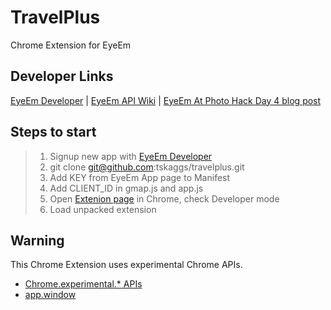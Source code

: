 TravelPlus
==========
Chrome Extension for EyeEm

##   Developer Links
[EyeEm Developer](http://www.eyeem.com/developers) | 
[EyeEm API Wiki](https://github.com/eyeem/public-API/wiki) | 
[EyeEm At Photo Hack Day 4 blog post](http://eyeemdev.tumblr.com/post/47789437821/eyeem-at-photo-hack-day-4)


##   Steps to start
> 1.   Signup new app with [EyeEm Developer](http://www.eyeem.com/developers)
> 2.   git clone git@github.com:tskaggs/travelplus.git
> 3.   Add KEY from EyeEm App page to Manifest
> 4.   Add CLIENT_ID in gmap.js and app.js
> 5.   Open [Extenion page](chrome://extensions/) in Chrome, check Developer mode
> 6.   Load unpacked extension

##   Warning
This Chrome Extension uses experimental Chrome APIs.
 * [Chrome.experimental.* APIs](https://developer.chrome.com/extensions/experimental.html)
 * [app.window](http://developer.chrome.com/trunk/apps/app.window.html)